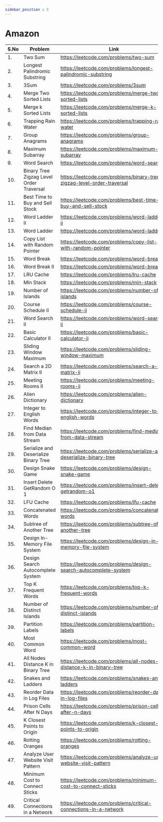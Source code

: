 ```yaml
---
sidebar_position : 3
---
```


# Amazon

| S.No      | Problem | Link | Solution |
| ----------- | ----------- | ----------- | ----------- |
| 1.| Two Sum | https://leetcode.com/problems/two-sum| [Click](/docs/codes/two-sum) | 
| 2.| Longest Palindromic Substring | https://leetcode.com/problems/longest-palindromic-substring | [Click](/docs/codes/longest-palindromic-substring) |
|3.| 3Sum | https://leetcode.com/problems/3sum | [Click](/docs/codes/3Sum) |
|4.| Merge Two Sorted Lists | https://leetcode.com/problems/merge-two-sorted-lists | [Click](/docs/codes/merge-two-sorted-lists) | 
|5.| Merge k Sorted Lists | https://leetcode.com/problems/merge-k-sorted-lists | [Click](/docs/codes/merge-k-sorted-lists) | 
|6.| Trapping Rain Water|  https://leetcode.com/problems/trapping-rain-water | [Click](/docs/codes/trapping-rain-water) | 
|7.| Group Anagrams | https://leetcode.com/problems/group-anagrams | [Click](/docs/codes/group-anagrams) | 
|8.| Maximum Subarray | https://leetcode.com/problems/maximum-subarray | [Click](/docs/codes/maximum-subarray) | 
|9.| Word Search | https://leetcode.com/problems/word-search | [Click](/docs/codes/word-search) |
|10.| Binary Tree Zigzag Level Order Traversal | https://leetcode.com/problems/binary-tree-zigzag-level-order-traversal | [Click](/docs/codes/binary-tree-zigzag-level-order-traversal) |
|11.| Best Time to Buy and Sell Stock | https://leetcode.com/problems/best-time-to-buy-and-sell-stock | [Click](/docs/codes/best-time-to-buy-and-sell-stock) |
|12.| Word Ladder II   | https://leetcode.com/problems/word-ladder-ii |
|13.| Word Ladder   | https://leetcode.com/problems/word-ladder |
|14.|Copy List with Random Pointer   | https://leetcode.com/problems/copy-list-with-random-pointer | [Click](/docs/codes/copy-list-with-random-pointer) |
|15.|Word Break   | https://leetcode.com/problems/word-break  | [Click](/docs/codes/word-break)
|16.|Word Break II   | https://leetcode.com/problems/word-break-ii | [Click](/docs/codes/word-break-ii)
17.|LRU Cache   | https://leetcode.com/problems/lru-cache | [Click](/docs/codes/lru-cache)
18.|Min Stack   | https://leetcode.com/problems/min-stack | [Click](/docs/codes/min-stack)
19.|Number of Islands   | https://leetcode.com/problems/number-of-islands | [Click](/docs/codes/number-of-islands)
20.|Course Schedule II   | https://leetcode.com/problems/course-schedule-ii | [Click](/docs/codes/course-schedule-ii)
21.|Word Search II   | https://leetcode.com/problems/word-search-ii | [Click](/docs/codes/word-search-ii)
22.|Basic Calculator II   | https://leetcode.com/problems/basic-calculator-ii 
23.|Sliding Window Maximum   | https://leetcode.com/problems/sliding-window-maximum | [Click](/docs/codes/sliding-window-maximum) |
24.|Search a 2D Matrix II   | https://leetcode.com/problems/search-a-2d-matrix-ii 
25.|Meeting Rooms II   | https://leetcode.com/problems/meeting-rooms-ii 
26.|Alien Dictionary   | https://leetcode.com/problems/alien-dictionary 
27.|Integer to English Words   | https://leetcode.com/problems/integer-to-english-words 
28.|Find Median from Data Stream   | https://leetcode.com/problems/find-median-from-data-stream | [Click](/docs/codes/find-median-from-data-stream)
29.|Serialize and Deserialize Binary Tree   | https://leetcode.com/problems/serialize-and-deserialize-binary-tree | [Click](/docs/codes/serialize-and-deserialize-binary-tree)
30.|Design Snake Game   | https://leetcode.com/problems/design-snake-game                                             
31.|Insert Delete GetRandom O 1    | https://leetcode.com/problems/insert-delete-getrandom-o1 
32.|LFU Cache   | https://leetcode.com/problems/lfu-cache | [Click](/docs/codes/lfu-cache)
33.|Concatenated Words   | https://leetcode.com/problems/concatenated-words 
34.|Subtree of Another Tree   | https://leetcode.com/problems/subtree-of-another-tree 
35.|Design In-Memory File System   | https://leetcode.com/problems/design-in-memory-file-system 
36.|Design Search Autocomplete System   | https://leetcode.com/problems/design-search-autocomplete-system 
37.|Top K Frequent Words   | https://leetcode.com/problems/top-k-frequent-words | [Click](/docs/codes/top-k-frequent-words) |
38.|Number of Distinct Islands   | https://leetcode.com/problems/number-of-distinct-islands 
39.|Partition Labels   | https://leetcode.com/problems/partition-labels 
40.|Most Common Word   | https://leetcode.com/problems/most-common-word 
41.|All Nodes Distance K in Binary Tree   | https://leetcode.com/problems/all-nodes-distance-k-in-binary-tree 
42.|Snakes and Ladders   | https://leetcode.com/problems/snakes-and-ladders 
43.|Reorder Data in Log Files   | https://leetcode.com/problems/reorder-data-in-log-files 
44.|Prison Cells After N Days   | https://leetcode.com/problems/prison-cells-after-n-days 
45.|K Closest Points to Origin   | https://leetcode.com/problems/k-closest-points-to-origin 
46.|Rotting Oranges   | https://leetcode.com/problems/rotting-oranges 
47.|Analyze User Website Visit Pattern   | https://leetcode.com/problems/analyze-user-website-visit-pattern 
48.|Minimum Cost to Connect Sticks   | https://leetcode.com/problems/minimum-cost-to-connect-sticks 
49.|Critical Connections in a Network   | https://leetcode.com/problems/critical-connections-in-a-network 

